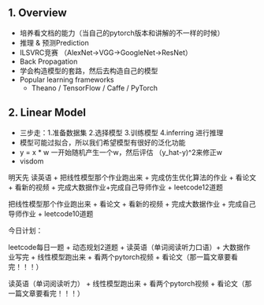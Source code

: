 ## 1. Overview

* 培养看文档的能力（当自己的pytorch版本和讲解的不一样的时候）
* 推理 & 预测Prediction
* ILSVRC竞赛 （AlexNet->VGG->GoogleNet->ResNet）
* Back Propagation
* 学会构造模型的套路，然后去构造自己的模型
* Popular learning frameworks
  * Theano / TensorFlow / Caffe / PyTorch

## 2. Linear Model

* 三步走：1.准备数据集  2.选择模型  3.训练模型  4.inferring 进行推理
* 模型可能过拟合，所以我们希望模型有很好的泛化功能
* y = x * w  一开始随机产生一个w，然后评估 （y_hat-y)^2来修正w
* visdom



明天先 读英语 + 把线性模型那个作业跑出来 + 完成仿生优化算法的作业 + 看论文 + 看新的视频 + 完成大数据作业+完成自己导师作业 + leetcode12道题



 把线性模型那个作业跑出来 +  看论文 + 看新的视频 + 完成大数据作业 + 完成自己导师作业  + leetcode10道题



今日计划：

leetcode每日一题 + 动态规划2道题 + 读英语（单词阅读听力口语）+ 大数据作业写完 + 线性模型跑出来 + 看两个pytorch视频 + 看论文（那一篇文章要看完！！！）



读英语（单词阅读听力） + 线性模型跑出来 + 看两个pytorch视频 + 看论文（那一篇文章要看完！！！）





